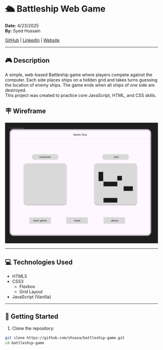# 🛳️ Battleship Web Game

**Date:** 4/23/2025  
**By:** Syed Hussain

[GitHub](https://www.github.com/shsasa/) | [LinkedIn](https://www.linkedin.com/in/shsasa/) | [Website](#)

---

## 🎮 Description

A simple, web-based Battleship game where players compete against the computer. Each side places ships on a hidden grid and takes turns guessing the location of enemy ships. The game ends when all ships of one side are destroyed.  
This project was created to practice core JavaScript, HTML, and CSS skills.

## 🪧 Wireframe

![Image](https://raw.githubusercontent.com/shsasa/battleship-game/refs/heads/main/image.png)

---

## 💻 Technologies Used

- HTML5
- CSS3
  - Flexbox
  - Grid Layout
- JavaScript (Vanilla)

---

## 🚀 Getting Started

1. Clone the repository:

```bash
git clone https://github.com/shsasa/battleship-game.git
cd battleship-game
